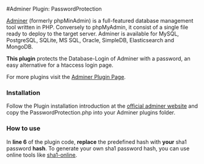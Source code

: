 #Adminer Plugin: PasswordProtection

[Adminer](http://www.adminer.org/) (formerly phpMinAdmin) is a full-featured database management tool written in PHP. Conversely to phpMyAdmin, it consist of a single file ready to deploy to the target server. Adminer is available for MySQL, PostgreSQL, SQLite, MS SQL, Oracle, SimpleDB, Elasticsearch and MongoDB. 

**This plugin** protects the Database-Login of Adminer with a password, an easy alternative for a htaccess login page.

For more plugins visit the [Adminer Plugin Page](http://www.adminer.org/plugins/).

### Installation
Follow the Plugin installation introduction at the [official adminer website](http://www.adminer.org/plugins/) and copy the PasswordProtection.php into your Adminer plugins folder.

### How to use
In **line 6** of the plugin code, **replace** the predefined hash with **your** sha1 password **hash**.
To generate your own sha1 password hash, you can use online tools like [sha1-online](http://www.sha1-online.com/).

